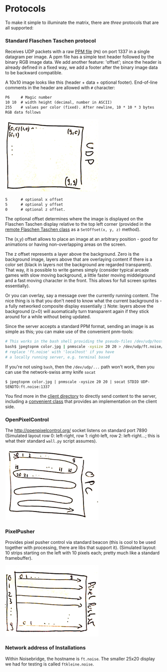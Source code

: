 Protocols
=========

To make it simple to illuminate the matrix, there are _three_ protocols that
are all supported:

### Standard Flaschen Taschen protocol

Receives UDP packets with a raw [PPM file][ppm] (`P6`) on port 1337 in a
single datagram per image.
A ppm file has a simple text header followed by the binary RGB image data.
We add another feature: 'offset'; since the header is already defined in a
fixed way, we add a footer after the binary image data to be backward compatible.

A 10x10 image looks like this (header + data + optional footer). End-of-line
comments in the header are allowed with `#` character:

```
P6     # Magic number
10 10  # width height (decimal, number in ASCII)
255    # values per color (fixed). After newline, 10 * 10 * 3 bytes RGB data follows
```
![](../img/udp.png)<br/>
```
5      # optional x offset
5      # optional y offset
0      # optional z offset.
```

The optional offset determines where the image is displayed on the
Flaschen Taschen display relative to the top left corner (provided in the
[remote Flaschen Taschen class][remote-ft] as a `SetOffset(x, y, z)` method).

The (x,y) offset allows to place an image at an arbitrary position - good
for animations or having non-overlapping areas on the screen.

The z offset represents a layer above the background. Zero is the background
image, layers above that are overlaying content if there is a color set (black
in layers not the background are regarded transparent).
That way, it is possible to write games simply (consider typical arcade games
with slow moving background, a little faster moving middelground and a fast
moving character in the front. This allows for full screen sprites essentially).

Or you can overlay, say a message over the currently running content.
The nice thing is is that you don't need to know what the current background
is - a fully networked composite display essentially :)
Note: layers above the background (z=0) will auomatically turn transparent again
if they stick around for a while without being updated.

Since the server accepts a standard PPM format, sending an image is as
simple as this; you can make use of the convenient pnm-tools:

```bash
# This works in the bash shell providing the pseudo-files /dev/udp/host/port
bash$ jpegtopnm color.jpg | pnmscale -xysize 20 20 > /dev/udp/ft.noise/1337
# replace 'ft.noise' with 'localhost' if you have
# a locally running server, e.g. terminal based
```

If you're not using `bash`, then the `/dev/udp/...` path won't work, then
you can use the network-swiss army knife `socat`
```
$ jpegtopnm color.jpg | pnmscale -xysize 20 20 | socat STDIO UDP-SENDTO:ft.noise:1337
```

You find more in the [client directory](../client) to directly send
content to the server, including a [convenient class][remote-ft] that provides
an implementation on the client side.

### OpenPixelControl

The http://openpixelcontrol.org/ socket listens on standard port 7890
(Simulated layout row 0: left-right, row 1: right-left, row 2: left-right...;
this is what their standard `wall.py` script assumes).

![](../img/opc.png)

### PixelPusher

Provides pixel pusher control via standard beacon (this is cool to be used
together with processing, there are libs that support it).
(Simulated layout: 10 strips starting on the left with 10 pixels each;
pretty much like a standard framebuffer).

![](../img/pixelpusher.png)

### Network address of Installations
Within Noisebridge, the hostname is `ft.noise`. The smaller 25x20 display we
had for testing is called `ftkleine.noise`.

[ppm]: http://netpbm.sourceforge.net/doc/ppm.html
[remote-ft]: ../client/udp-flaschen-taschen.h
